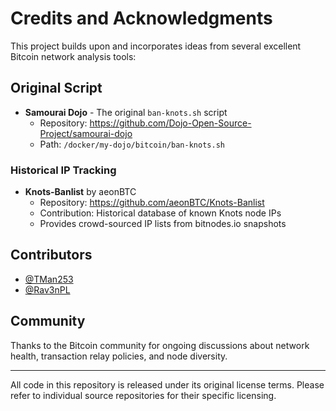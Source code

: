 # Credits and Acknowledgments

This project builds upon and incorporates ideas from several excellent Bitcoin network analysis tools:

## Original Script
- **Samourai Dojo** - The original `ban-knots.sh` script
  - Repository: https://github.com/Dojo-Open-Source-Project/samourai-dojo
  - Path: `/docker/my-dojo/bitcoin/ban-knots.sh`

### Historical IP Tracking
- **Knots-Banlist** by aeonBTC
  - Repository: https://github.com/aeonBTC/Knots-Banlist
  - Contribution: Historical database of known Knots node IPs
  - Provides crowd-sourced IP lists from bitnodes.io snapshots

## Contributors
- [@TMan253](https://github.com/TMan253)
- [@Rav3nPL](https://github.com/Rav3nPL)

## Community
Thanks to the Bitcoin community for ongoing discussions about network health, transaction relay policies, and node diversity.

---

All code in this repository is released under its original license terms. Please refer to individual source repositories for their specific licensing.
